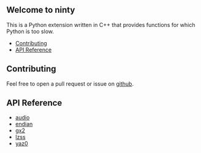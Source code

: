 
## Welcome to ninty

This is a Python extension written in C++ that provides functions for which Python is too slow.

* [Contributing](#contributing)
* [API Reference](#api-reference)

## Contributing
Feel free to open a pull request or issue on [github](https://github.com/kinnay/ninty).

## API Reference
* [audio](reference/audio.md)
* [endian](reference/endian.md)
* [gx2](reference/gx2.md)
* [lzss](reference/lzss.md)
* [yaz0](reference/yaz0.md)
